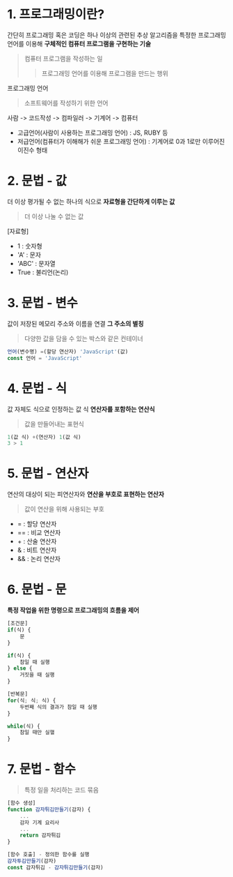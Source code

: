 # 1. 프로그래밍이란?
간단히 프로그래밍 혹은 코딩은 하나 이상의 관련된 추상 알고리즘을 특정한 프로그래밍 언어를 이용해 **구체적인 컴퓨터 프로그램을 구현하는 기술**
> 컴퓨터 프로그램을 작성하는 일
>> 프로그래밍 언어를 이용해 프로그램을 만드는 행위

프로그래밍 언어
> 소프트웨어를 작성하기 위한 언어

사람 -> 코드작성 -> 컴파일러 -> 기계어 -> 컴퓨터

* 고급언어(사람이 사용하는 프로그래밍 언어) : JS, RUBY 등
* 저급언어(컴퓨터가 이해해가 쉬운 프로그래밍 언어) : 기계어로 0과 1로만 이루어진 이진수 형태



# 2. 문법 - 값
더 이상 평가될 수 없는 하나의 식으로 **자료형을 간단하게 이루는 값**
> 더 이상 나눌 수 없는 값

[자료형]
* 1 : 숫자형
* 'A' : 문자
* 'ABC' : 문자열
* True : 불리언(논리)



# 3. 문법 - 변수
값이 저장된 메모리 주소와 이름을 연결 **그 주소의 별칭**
> 다양한 값을 담을 수 있는 박스와 같은 컨테이너
```javascript
언어(변수명) =(할당 연산자) 'JavaScript'(값)
const 언어 = 'JavaScript'
```



# 4. 문법 - 식
값 자체도 식으로 인정하는 값 식 **연산자를 포함하는 연산식**
> 값을 만들어내는 표현식
```javascript
1(값 식) +(연산자) 1(값 식)
3 > 1
```


# 5. 문법 - 연산자
연산의 대상이 되는 피연산자와 **연산을 부호로 표현하는 연산자**
> 값이 연산을 위해 사용되는 부호

* = : 할당 연산자
* == : 비교 연산자
* \+ : 산술 연산자
* & : 비트 연산자
* && : 논리 연산자



# 6. 문법 - 문
**특정 작업을 위한 명령으로 프로그래밍의 흐름을 제어**
```javascript
[조건문]
if(식) {
    문
}

if(식) {
    참일 때 실행
} else {
    거짓을 때 실행
}

[반복문]
for(식; 식; 식) {
    두번째 식의 결과가 참일 때 실행
}

while(식) {
    참일 때만 실핼
}
```


# 7. 문법 - 함수
> 특정 일을 처리하는 코드 묶음
```javascript
[함수 생성]
function 감자튀김만들기(감자) {
    ...
    감자 기계 요리사
    ...
    return 감자튀김
}

[함수 호출] - 정의한 함수를 실행
감자투김만들기(감자)
const 감자튀김 - 감자튀김만들기(감자)
```